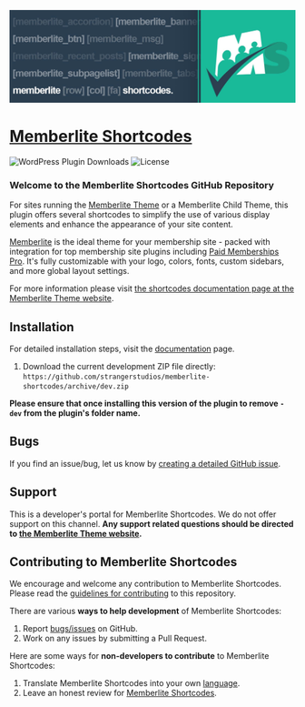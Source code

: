 ![](memberlite-shortcodes-banner.jpg)

# [Memberlite Shortcodes](https://memberlitetheme.com/memberlite-shortcodes/) #

![WordPress Plugin Downloads](https://img.shields.io/wordpress/plugin/dy/memberlite-shortcodes?style=flat-square)  ![License](https://img.shields.io/badge/license-GPL--2.0%2B-red.svg?style=flat-square)

### Welcome to the Memberlite Shortcodes GitHub Repository
For sites running the [Memberlite Theme](https://memberlitetheme.com/) or a Memberlite Child Theme, this plugin offers several shortcodes to simplify the use of various display elements and enhance the appearance of your site content.

[Memberlite](https://memberlitetheme.com) is the ideal theme for your membership site - packed with integration for top membership site plugins including [Paid Memberships Pro](https://wordpress.org/plugins/paid-memberships-pro/). It's fully customizable with your logo, colors, fonts, custom sidebars, and more global layout settings.

For more information please visit [the shortcodes documentation page at the Memberlite Theme website](https://memberlitetheme.com/memberlite-shortcodes/).

## Installation ##
For detailed installation steps, visit the [documentation](https://memberlitetheme.com/memberlite-shortcodes/) page.

1. Download the current development ZIP file directly: `https://github.com/strangerstudios/memberlite-shortcodes/archive/dev.zip`

**Please ensure that once installing this version of the plugin to remove `-dev` from the plugin's folder name.**

## Bugs ##
If you find an issue/bug, let us know by [creating a detailed GitHub issue](https://github.com/strangerstudios/memberlite-shortcodes/issues/new).

## Support ##
This is a developer's portal for Memberlite Shortcodes. We do not offer support on this channel. **Any support related questions should be directed to [the Memberlite Theme website](https://memberlitetheme.com/).**

## Contributing to Memberlite Shortcodes ##
We encourage and welcome any contribution to Memberlite Shortcodes. Please read the [guidelines for contributing](https://github.com/strangerstudios/memberlite-shortcodes/blob/dev/.github/CONTRIBUTING.md) to this repository.

There are various **ways to help development** of Memberlite Shortcodes:

1. Report [bugs/issues](https://github.com/strangerstudios/memberlite-shortcodes/issues/new) on GitHub.
2. Work on any issues by submitting a Pull Request.

Here are some ways for **non-developers to contribute** to Memberlite Shortcodes:

1. Translate Memberlite Shortcodes into your own [language](https://translate.wordpress.org/projects/wp-plugins/memberlite-shortcodes/).
2. Leave an honest review for [Memberlite Shortcodes](https://wordpress.org/support/plugin/memberlite-shortcodes/reviews/#new-post).
